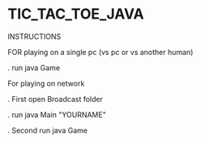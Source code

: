 # TIC_TAC_TOE_JAVA
INSTRUCTIONS



FOR playing on a single pc (vs pc or vs another human)

.	run java Game



For playing on network

.	First open Broadcast folder

.		run java Main "YOURNAME"

.	Second run java Game
